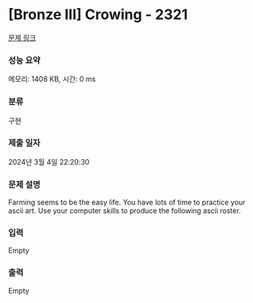 # [Bronze III] Crowing - 2321 

[문제 링크](https://www.acmicpc.net/problem/2321) 

### 성능 요약

메모리: 1408 KB, 시간: 0 ms

### 분류

구현

### 제출 일자

2024년 3월 4일 22:20:30

### 문제 설명

<p>Farming seems to be the easy life. You have lots of time to practice your ascii art. Use your computer skills to produce the following ascii roster.</p>

### 입력 

 Empty

### 출력 

 Empty

